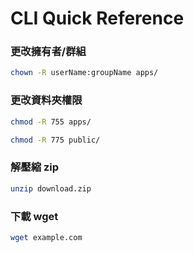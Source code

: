 # CLI Quick Reference

### 更改擁有者/群組
```sh
chown -R userName:groupName apps/
```

### 更改資料夾權限
```sh
chmod -R 755 apps/
```
```sh
chmod -R 775 public/
```

### 解壓縮 zip
```sh
unzip download.zip
```

### 下載 wget
```sh
wget example.com
```
